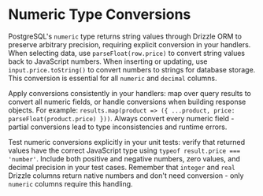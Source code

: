# Numeric Type Conversions

PostgreSQL's `numeric` type returns string values through Drizzle ORM to preserve arbitrary precision, requiring explicit conversion in your handlers. When selecting data, use `parseFloat(row.price)` to convert string values back to JavaScript numbers. When inserting or updating, use `input.price.toString()` to convert numbers to strings for database storage. This conversion is essential for all `numeric` and `decimal` columns.

Apply conversions consistently in your handlers: map over query results to convert all numeric fields, or handle conversions when building response objects. For example: `results.map(product => ({ ...product, price: parseFloat(product.price) }))`. Always convert every numeric field - partial conversions lead to type inconsistencies and runtime errors.

Test numeric conversions explicitly in your unit tests: verify that returned values have the correct JavaScript type using `typeof result.price === 'number'`. Include both positive and negative numbers, zero values, and decimal precision in your test cases. Remember that `integer` and `real` Drizzle columns return native numbers and don't need conversion - only `numeric` columns require this handling.